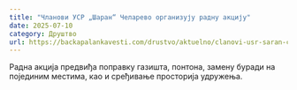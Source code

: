 ```yaml
---
title: "Чланови УСР „Шаран“ Челарево организују радну акцију"
date: 2025-07-10
category: Друштво
url: https://backapalankavesti.com/drustvo/aktuelno/clanovi-usr-saran-celarevo-organizuju-radnu-akciju/
---
```


Радна акција предвиђа поправку газишта, понтона, замену буради на појединим местима, као и сређивање просторија удружења.
